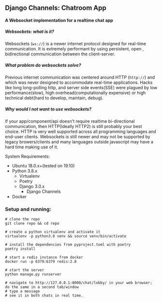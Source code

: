 ## Django Channels: Chatroom App
####  A Websocket implementation for a realtime chat app

##### Websockets: what is it?

Websockets (`ws://`) is a newer internet protocol designed for real-time
 communication. It is extremely performant by using persistent, open
 , bidirectional communication between the client-server.

##### What problem do websockets solve?

Previous internet communication was centered around HTTP (`http://`) and which was never
designed to accommodate real-time applications.  Hacks like long long-polling
http, and server side events(SSE) were plagued by low performance(slow), high
 overhead(computationally expensive) or high technical debt(hard to
  develop, maintain, debug).

##### Why would I not want to use websockets?
If your app/component/api doesn't require realtime bi-directional communication, then HTTP(Ideally HTTP2) is still probably your best choice.  HTTP is very well supported across all programming languages and end-user clients. Websockets is still newer and may not be supported by legacy browers/clients and many languages outside javascript may have a hard time making use of it.


System Requirements:

- Ubuntu 18.0.x+(tested on 19.10)
- Python 3.8.x
    - Virtualenv
    - Poetry
    - Django 3.0.x
        - Django Channels
- Docker


### Setup and running:

```
# clone the repo
git clone repo && cd repo

# create a python virtualenv and activate it
virtualenv -p python3.8 venv && source venv/bin/activate

# install the dependencies from pyproject.toml with poetry
poetry install

# start a redis instance from docker
docker run -p 6379:6379 redis:2.8

# start the server
python manage.py runserver

# navigate to http://127.0.0.1:8000/chat/lobby/ in your web browser; do the same in a second tab/window
# type a message
# see it in both chats in real time.
```

